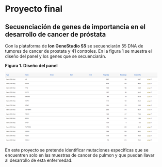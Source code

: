 # Proyecto final 

## Secuenciación de genes de importancia en el desarrollo de cancer de próstata

Con la plataforma de **Ion GeneStudio S5** se secuenciarán 55 DNA de tumores de cancer de prostata y 41 controles. En la figura 1 se muestra el diseño del panel y los genes que se secuenciarán.

**Figura 1. Diseño del panel** 

![panel](https://github.com/EAlejandra/ProyectoFinalBioinf2017-II/blob/master/ProyectoFinalBioinf2018-II/panel.png)

En este proyecto se pretende identificar mutaciones especificas que se encuentren solo en las muestras de cancer de pulmon y que puedan llavar al desarrollo de esta enfermedad. 

